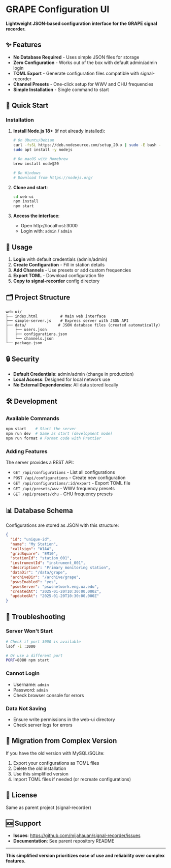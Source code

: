 # GRAPE Configuration UI

**Lightweight JSON-based configuration interface for the GRAPE signal recorder.**

## ✨ Features

- **No Database Required** - Uses simple JSON files for storage
- **Zero Configuration** - Works out of the box with default admin/admin login
- **TOML Export** - Generate configuration files compatible with signal-recorder
- **Channel Presets** - One-click setup for WWV and CHU frequencies
- **Simple Installation** - Single command to start

## 🚀 Quick Start

### Installation

1. **Install Node.js 18+** (if not already installed):
   ```bash
   # On Ubuntu/Debian
   curl -fsSL https://deb.nodesource.com/setup_20.x | sudo -E bash -
   sudo apt install -y nodejs

   # On macOS with Homebrew
   brew install node@20

   # On Windows
   # Download from https://nodejs.org/
   ```

2. **Clone and start**:
   ```bash
   cd web-ui
   npm install
   npm start
   ```

3. **Access the interface**:
   - Open http://localhost:3000
   - Login with: `admin` / `admin`

## 🔧 Usage

1. **Login** with default credentials (admin/admin)
2. **Create Configuration** - Fill in station details
3. **Add Channels** - Use presets or add custom frequencies
4. **Export TOML** - Download configuration file
5. **Copy to signal-recorder** config directory

## 🗂️ Project Structure

```
web-ui/
├── index.html          # Main web interface
├── simple-server.js    # Express server with JSON API
├── data/              # JSON database files (created automatically)
│   ├── users.json
│   ├── configurations.json
│   └── channels.json
└── package.json
```

## 🔒 Security

- **Default Credentials**: admin/admin (change in production)
- **Local Access**: Designed for local network use
- **No External Dependencies**: All data stored locally

## 🛠️ Development

### Available Commands

```bash
npm start    # Start the server
npm run dev  # Same as start (development mode)
npm run format # Format code with Prettier
```

### Adding Features

The server provides a REST API:

- `GET /api/configurations` - List all configurations
- `POST /api/configurations` - Create new configuration
- `GET /api/configurations/:id/export` - Export TOML file
- `GET /api/presets/wwv` - WWV frequency presets
- `GET /api/presets/chu` - CHU frequency presets

## 📊 Database Schema

Configurations are stored as JSON with this structure:

```json
{
  "id": "unique-id",
  "name": "My Station",
  "callsign": "W1AW",
  "gridSquare": "EM10",
  "stationId": "station_001",
  "instrumentId": "instrument_001",
  "description": "Primary monitoring station",
  "dataDir": "/data/grape",
  "archiveDir": "/archive/grape",
  "pswsEnabled": "yes",
  "pswsServer": "pswsnetwork.eng.ua.edu",
  "createdAt": "2025-01-20T10:30:00.000Z",
  "updatedAt": "2025-01-20T10:30:00.000Z"
}
```

## 🚨 Troubleshooting

### Server Won't Start
```bash
# Check if port 3000 is available
lsof -i :3000

# Or use a different port
PORT=8080 npm start
```

### Cannot Login
- Username: `admin`
- Password: `admin`
- Check browser console for errors

### Data Not Saving
- Ensure write permissions in the web-ui directory
- Check server logs for errors

## 🔄 Migration from Complex Version

If you have the old version with MySQL/SQLite:

1. Export your configurations as TOML files
2. Delete the old installation
3. Use this simplified version
4. Import TOML files if needed (or recreate configurations)

## 📝 License

Same as parent project (signal-recorder)

## 🆘 Support

- **Issues**: https://github.com/mijahauan/signal-recorder/issues
- **Documentation**: See parent repository README

---

**This simplified version prioritizes ease of use and reliability over complex features.**

